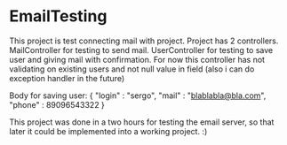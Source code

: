 # EmailTesting

This project is test connecting mail with project. Project has 2 controllers.
MailController for testing to send mail.
UserController for testing to save user and giving mail with confirmation. For now this controller has not validating on existing users and not null value in field (also i can do exception handler in the future)

Body for saving user:
{
    "login" : "sergo",
    "mail" : "blablabla@bla.com",
    "phone" : 89096543322
}

This project was done in a two hours for testing the email server, so that later it could be implemented into a working project.
:)
